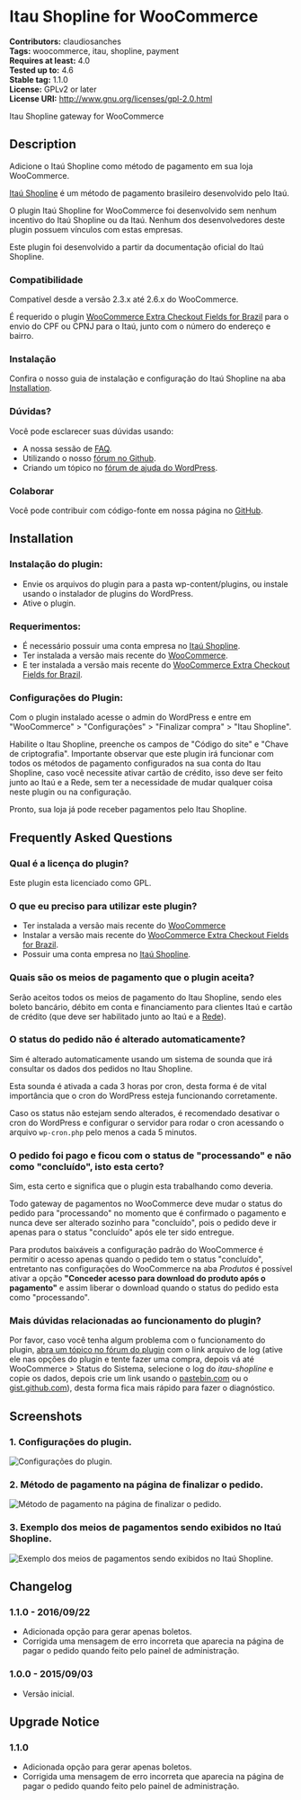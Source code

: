 # Itau Shopline for WooCommerce #
**Contributors:** claudiosanches  
**Tags:** woocommerce, itau, shopline, payment  
**Requires at least:** 4.0  
**Tested up to:** 4.6  
**Stable tag:** 1.1.0  
**License:** GPLv2 or later  
**License URI:** http://www.gnu.org/licenses/gpl-2.0.html  

Itau Shopline gateway for WooCommerce

## Description ##

Adicione o Itaú Shopline como método de pagamento em sua loja WooCommerce.

[Itaú Shopline](https://www.itau.com.br/empresas/recebimentos/shopline/) é um método de pagamento brasileiro desenvolvido pelo Itaú.

O plugin Itaú Shopline for WooCommerce foi desenvolvido sem nenhum incentivo do Itaú Shopline ou da Itaú. Nenhum dos desenvolvedores deste plugin possuem vínculos com estas empresas.

Este plugin foi desenvolvido a partir da documentação oficial do Itaú Shopline.

### Compatibilidade ###

Compatível desde a versão 2.3.x até 2.6.x do WooCommerce.

É requerido o plugin [WooCommerce Extra Checkout Fields for Brazil](http://wordpress.org/plugins/woocommerce-extra-checkout-fields-for-brazil/) para o envio do CPF ou CPNJ para o Itaú, junto com o número do endereço e bairro.

### Instalação ###

Confira o nosso guia de instalação e configuração do Itaú Shopline na aba [Installation](http://wordpress.org/plugins/wc-itau-shopline/installation/).

### Dúvidas? ###

Você pode esclarecer suas dúvidas usando:

* A nossa sessão de [FAQ](http://wordpress.org/plugins/wc-itau-shopline/faq/).
* Utilizando o nosso [fórum no Github](https://github.com/claudiosmweb/wc-itau-shopline).
* Criando um tópico no [fórum de ajuda do WordPress](http://wordpress.org/support/plugin/wc-itau-shopline).

### Colaborar ###

Você pode contribuir com código-fonte em nossa página no [GitHub](https://github.com/claudiosmweb/wc-itau-shopline).

## Installation ##

### Instalação do plugin: ###

* Envie os arquivos do plugin para a pasta wp-content/plugins, ou instale usando o instalador de plugins do WordPress.
* Ative o plugin.

### Requerimentos: ###

* É necessário possuir uma conta empresa no [Itaú Shopline](https://www.itau.com.br/empresas/recebimentos/shopline/).
* Ter instalada a versão mais recente do [WooCommerce](http://wordpress.org/plugins/woocommerce/).
* E ter instalada a versão mais recente do [WooCommerce Extra Checkout Fields for Brazil](http://wordpress.org/plugins/woocommerce-extra-checkout-fields-for-brazil/).

### Configurações do Plugin: ###

Com o plugin instalado acesse o admin do WordPress e entre em "WooCommerce" > "Configurações" > "Finalizar compra" > "Itau Shopline".

Habilite o Itau Shopline, preenche os campos de "Código do site" e "Chave de criptografia". Importante observar que este plugin irá funcionar com todos os métodos de pagamento configurados na sua conta do Itau Shopline, caso você necessite ativar cartão de crédito, isso deve ser feito junto ao Itaú e a Rede, sem ter a necessidade de mudar qualquer coisa neste plugin ou na configuração.

Pronto, sua loja já pode receber pagamentos pelo Itau Shopline.

## Frequently Asked Questions ##

### Qual é a licença do plugin? ###

Este plugin esta licenciado como GPL.

### O que eu preciso para utilizar este plugin? ###

* Ter instalada a versão mais recente do [WooCommerce](http://wordpress.org/plugins/woocommerce/)
* Instalar a versão mais recente do [WooCommerce Extra Checkout Fields for Brazil](http://wordpress.org/plugins/woocommerce-extra-checkout-fields-for-brazil/).
* Possuir uma conta empresa no [Itaú Shopline](https://www.itau.com.br/empresas/recebimentos/shopline/).

### Quais são os meios de pagamento que o plugin aceita? ###

Serão aceitos todos os meios de pagamento do Itau Shopline, sendo eles boleto bancário, débito em conta e financiamento para clientes Itaú e cartão de crédito (que deve ser habilitado junto ao Itaú e a [Rede](https://www.userede.com.br/)).

### O status do pedido não é alterado automaticamente? ###

Sim é alterado automaticamente usando um sistema de sounda que irá consultar os dados dos pedidos no Itau Shopline.

Esta sounda é ativada a cada 3 horas por cron, desta forma é de vital importância que o cron do WordPress esteja funcionando corretamente.

Caso os status não estejam sendo alterados, é recomendado desativar o cron do WordPress e configurar o servidor para rodar o cron acessando o arquivo `wp-cron.php` pelo menos a cada 5 minutos.

### O pedido foi pago e ficou com o status de "processando" e não como "concluído", isto esta certo? ###

Sim, esta certo e significa que o plugin esta trabalhando como deveria.

Todo gateway de pagamentos no WooCommerce deve mudar o status do pedido para "processando" no momento que é confirmado o pagamento e nunca deve ser alterado sozinho para "concluído", pois o pedido deve ir apenas para o status "concluído" após ele ter sido entregue.

Para produtos baixáveis a configuração padrão do WooCommerce é permitir o acesso apenas quando o pedido tem o status "concluído", entretanto nas configurações do WooCommerce na aba *Produtos* é possível ativar a opção **"Conceder acesso para download do produto após o pagamento"** e assim liberar o download quando o status do pedido esta como "processando".

### Mais dúvidas relacionadas ao funcionamento do plugin? ###

Por favor, caso você tenha algum problema com o funcionamento do plugin, [abra um tópico no fórum do plugin](https://wordpress.org/support/plugin/wc-itau-shopline#postform) com o link arquivo de log (ative ele nas opções do plugin e tente fazer uma compra, depois vá até WooCommerce > Status do Sistema, selecione o log do *itau-shopline* e copie os dados, depois crie um link usando o [pastebin.com](http://pastebin.com) ou o [gist.github.com](http://gist.github.com)), desta forma fica mais rápido para fazer o diagnóstico.

## Screenshots ##

### 1. Configurações do plugin. ###
![Configurações do plugin.](http://ps.w.org/wc-itau-shopline/assets/screenshot-1.png)

### 2. Método de pagamento na página de finalizar o pedido. ###
![Método de pagamento na página de finalizar o pedido.](http://ps.w.org/wc-itau-shopline/assets/screenshot-2.png)

### 3. Exemplo dos meios de pagamentos sendo exibidos no Itaú Shopline. ###
![Exemplo dos meios de pagamentos sendo exibidos no Itaú Shopline.](http://ps.w.org/wc-itau-shopline/assets/screenshot-3.png)


## Changelog ##

### 1.1.0 - 2016/09/22 ###

- Adicionada opção para gerar apenas boletos.
- Corrigida uma mensagem de erro incorreta que aparecia na página de pagar o pedido quando feito pelo painel de administração.

### 1.0.0 - 2015/09/03 ###

- Versão inicial.

## Upgrade Notice ##

### 1.1.0 ###

- Adicionada opção para gerar apenas boletos.
- Corrigida uma mensagem de erro incorreta que aparecia na página de pagar o pedido quando feito pelo painel de administração.
